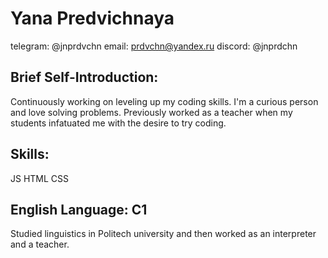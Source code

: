 # Yana Predvichnaya
telegram: @jnprdvchn
email: prdvchn@yandex.ru
discord: @jnprdchn

## Brief Self-Introduction:
Continuously working on leveling up my coding skills. 
I'm a curious person and love solving problems. Previously worked as a teacher when my students infatuated me with the desire to try coding.

## Skills:
JS
HTML
CSS

## English Language: C1
Studied linguistics in Politech university and then worked as an interpreter and a teacher.
